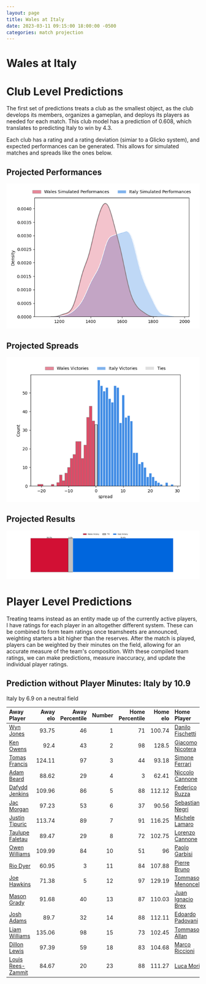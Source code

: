 ```yaml
---  
layout: page  
title: Wales at Italy  
date: 2023-03-11 09:15:00 18:00:00 -0500  
categories: match projection  
---
```

# Wales at Italy

# Club Level Predictions


The first set of predictions treats a club as the smallest object, as the club develops its members, organizes a gameplan, and deploys its players as needed for each match. This club model has a prediction of 0.608, which translates to predicting Italy to win by 4.3.

Each club has a rating and a rating deviation (simiar to a Glicko system), and expected performances can be generated. This allows for simulated matches and spreads like the ones below.
## Projected Performances


![Projected Performances](plots/performances_2023-03-11-Italy-Wales.png)
## Projected Spreads


![Projected Spreads](plots/spreads_2023-03-11-Italy-Wales.png)
## Projected Results


![Projected Results](plots/resultbar_2023-03-11-Italy-Wales.png)
# Player Level Predictions


Treating teams instead as an entity made up of the currently active players, I have ratings for each player in an altogether different system. These can be combined to form team ratings once teamsheets are announced, weighting starters a bit higher than the reserves. After the match is played, players can be weighted by their minutes on the field, allowing for an accurate measure of the team's composition. With these compiled team ratings, we can make predictions, measure inaccuracy, and update the individual player ratings.
## Prediction without Player Minutes: Italy by 10.9


Italy by 6.9 on a neutral field



| Away Player                                                       |   Away elo |   Away Percentile |   Number |   Home Percentile |   Home elo | Home Player                                                         |
|:------------------------------------------------------------------|-----------:|------------------:|---------:|------------------:|-----------:|:--------------------------------------------------------------------|
| [Wyn Jones](..//playerfiles//WynJones_cleaned.md)                 |      93.75 |                46 |        1 |                71 |     100.74 | [Danilo Fischetti](..//playerfiles//DaniloFischetti_cleaned.md)     |
| [Ken Owens](..//playerfiles//KenOwens_cleaned.md)                 |      92.4  |                43 |        2 |                98 |     128.5  | [Giacomo Nicotera](..//playerfiles//GiacomoNicotera_cleaned.md)     |
| [Tomas Francis](..//playerfiles//TomasFrancis_cleaned.md)         |     124.11 |                97 |        3 |                44 |      93.18 | [Simone Ferrari](..//playerfiles//SimoneFerrari_cleaned.md)         |
| [Adam Beard](..//playerfiles//AdamBeard_cleaned.md)               |      88.62 |                29 |        4 |                 3 |      62.41 | [Niccolo Cannone](..//playerfiles//NiccoloCannone_cleaned.md)       |
| [Dafydd Jenkins](..//playerfiles//DafyddJenkins_cleaned.md)       |     109.96 |                86 |        5 |                88 |     112.12 | [Federico Ruzza](..//playerfiles//FedericoRuzza_cleaned.md)         |
| [Jac Morgan](..//playerfiles//JacMorgan_cleaned.md)               |      97.23 |                53 |        6 |                37 |      90.56 | [Sebastian Negri](..//playerfiles//SebastianNegri_cleaned.md)       |
| [Justin Tipuric](..//playerfiles//JustinTipuric_cleaned.md)       |     113.74 |                89 |        7 |                91 |     116.25 | [Michele Lamaro](..//playerfiles//MicheleLamaro_cleaned.md)         |
| [Taulupe Faletau](..//playerfiles//TaulupeFaletau_cleaned.md)     |      89.47 |                29 |        8 |                72 |     102.75 | [Lorenzo Cannone](..//playerfiles//LorenzoCannone_cleaned.md)       |
| [Owen Williams](..//playerfiles//OwenWilliams_cleaned.md)         |     109.99 |                84 |       10 |                51 |      96    | [Paolo Garbisi](..//playerfiles//PaoloGarbisi_cleaned.md)           |
| [Rio Dyer](..//playerfiles//RioDyer_cleaned.md)                   |      60.95 |                 3 |       11 |                84 |     107.88 | [Pierre Bruno](..//playerfiles//PierreBruno_cleaned.md)             |
| [Joe Hawkins](..//playerfiles//JoeHawkins_cleaned.md)             |      71.38 |                 5 |       12 |                97 |     129.19 | [Tommaso Menoncello](..//playerfiles//TommasoMenoncello_cleaned.md) |
| [Mason Grady](..//playerfiles//MasonGrady_cleaned.md)             |      91.68 |                40 |       13 |                87 |     110.03 | [Juan Ignacio Brex](..//playerfiles//JuanIgnacioBrex_cleaned.md)    |
| [Josh Adams](..//playerfiles//JoshAdams_cleaned.md)               |      89.7  |                32 |       14 |                88 |     112.11 | [Edoardo Padovani](..//playerfiles//EdoardoPadovani_cleaned.md)     |
| [Liam Williams](..//playerfiles//LiamWilliams_cleaned.md)         |     135.06 |                98 |       15 |                73 |     102.45 | [Tommaso Allan](..//playerfiles//TommasoAllan_cleaned.md)           |
| [Dillon Lewis](..//playerfiles//DillonLewis_cleaned.md)           |      97.39 |                59 |       18 |                83 |     104.68 | [Marco Riccioni](..//playerfiles//MarcoRiccioni_cleaned.md)         |
| [Louis Rees-Zammit](..//playerfiles//LouisRees-Zammit_cleaned.md) |      84.67 |                20 |       23 |                88 |     111.27 | [Luca Morisi](..//playerfiles//LucaMorisi_cleaned.md)               |

